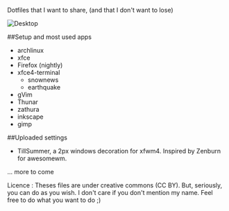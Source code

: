 Dotfiles that I want to share, (and that I don't want to lose)

![Desktop](http://gniii.org/file/desktop.png)

##Setup and most used apps

- archlinux
- xfce
- Firefox (nightly)
- xfce4-terminal
  - snownews
  - earthquake
- gVim
- Thunar
- zathura
- inkscape
- gimp

##Uploaded settings

- TillSummer, a 2px windows decoration for xfwm4. Inspired by Zenburn for awesomewm.

... more to come

Licence : Theses files are under creative commons (CC BY). But, seriously, you can do as you wish. I don't care if you don't mention my name. Feel free to do what you want to do ;)
